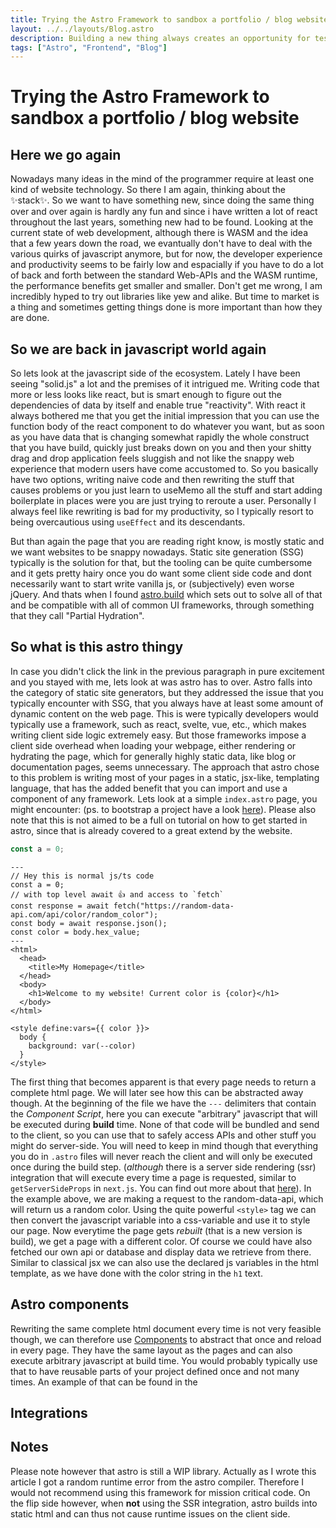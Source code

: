 ```yaml
---
title: Trying the Astro Framework to sandbox a portfolio / blog website
layout: ../../layouts/Blog.astro
description: Building a new thing always creates an opportunity for testing new technologies. Follow me as we look into Astro a new SSG framework for snappy websites with a twist.
tags: ["Astro", "Frontend", "Blog"]
---
```


# Trying the Astro Framework to sandbox a portfolio / blog website

## Here we go again

Nowadays many ideas in the mind of the programmer require at least one kind of website technology. So there I am again, thinking about the ✨stack✨. So we want to have something new, since doing the same thing over and over again is hardly any fun and since i have written a lot of react throughout the last years, something new had to be found. Looking at the current state of web development, although there is WASM and the idea that a few years down the road, we evantually don't have to deal with the various quirks of javascript anymore, but for now, the developer experience and productivity seems to be fairly low and espacially if you have to do a lot of back and forth between the standard Web-APIs and the WASM runtime, the performance benefits get smaller and smaller. Don't get me wrong, I am incredibly hyped to try out libraries like yew and alike. But time to market is a thing and sometimes getting things done is more important than how they are done.

## So we are back in javascript world again

So lets look at the javascript side of the ecosystem. Lately I have been seeing "solid.js" a lot and the premises of it intrigued me. Writing code that more or less looks like react, but is smart enough to figure out the dependencies of data by itself and enable true "reactivity". With react it always bothered me that you get the initial impression that you can use the function body of the react component to do whatever you want, but as soon as you have data that is changing somewhat rapidly the whole construct that you have build, quickly just breaks down on you and then your shitty drag and drop application feels sluggish and not like the snappy web experience that modern users have come accustomed to. So you basically have two options, writing naive code and then rewriting the stuff that causes problems or you just learn to useMemo all the stuff and start adding boilerplate in places were you are just trying to reroute a user. Personally I always feel like rewriting is bad for my productivity, so I typically resort to being overcautious using `useEffect` and its descendants.

But than again the page that you are reading right know, is mostly static and we want websites to be snappy nowadays. Static site generation (SSG) typically is the solution for that, but the tooling can be quite cumbersome and it gets pretty hairy once you do want some client side code and dont necessarily want to start write vanilla js, or (subjectively) even worse jQuery. And thats when I found [astro.build]() which sets out to solve all of that and be compatible with all of common UI frameworks, through something that they call "Partial Hydration".

## So what is this astro thingy

In case you didn't click the link in the previous paragraph in pure excitement and you stayed with me, lets look at was astro has to over. Astro falls into the category of static site generators, but they addressed the issue that you typically encounter with SSG, that you always have at least some amount of dynamic content on the web page. This is were typically developers would typically use a framework, such as react, svelte, vue, etc., which makes writing client side logic extremely easy. But those frameworks impose a client side overhead when loading your webpage, either rendering or hydrating the page, which for generally highly static data, like blog or documentation pages, seems unnecessary. The approach that astro chose to this problem is writing most of your pages in a static, jsx-like, templating language, that has the added benefit that you can import and use a component of any framework. Lets look at a simple `index.astro` page, you might encounter: (ps. to bootstrap a project have a look [here](https://docs.astro.build/en/getting-started/)). Please also note that this is not aimed to be a full on tutorial on how to get started in astro, since that is already covered to a great extend by the website.

```js
const a = 0;
```

```astro
---
// Hey this is normal js/ts code
const a = 0;
// with top level await 👍 and access to `fetch`
const response = await fetch("https://random-data-api.com/api/color/random_color");
const body = await response.json();
const color = body.hex_value;
---
<html>
  <head>
    <title>My Homepage</title>
  </head>
  <body>
    <h1>Welcome to my website! Current color is {color}</h1>
  </body>
</html>

<style define:vars={{ color }}>
  body {
    background: var(--color)
  }
</style>
```

The first thing that becomes apparent is that every page needs to return a complete html page. We will later see how this can be abstracted away though. At the beginning of the file we have the `---` delimiters that contain the _Component Script_, here you can execute "arbitrary" javascript that will be executed during **build** time. None of that code will be bundled and send to the client, so you can use that to safely access APIs and other stuff you might do server-side. You will need to keep in mind though that everything you do in `.astro` files will never reach the client and will only be executed once during the build step. (_although_ there is a server side rendering (ssr) integration that will execute every time a page is requested, similar to `getServerSideProps` in `next.js`. You can find out more about that [here](https://docs.astro.build/en/guides/server-side-rendering/)). In the example above, we are making a request to the random-data-api, which will return us a random color. Using the quite powerful `<style>` tag we can then convert the javascript variable into a css-variable and use it to style our page. Now everytime the page gets _rebuilt_ (that is a new version is build), we get a page with a different color. Of course we could have also fetched our own api or database and display data we retrieve from there. Similar to classical jsx we can also use the declared js variables in the html template, as we have done with the color string in the `h1` text.

## Astro components

Rewriting the same complete html document every time is not very feasible though, we can therefore use [Components](https://docs.astro.build/en/core-concepts/astro-components/) to abstract that once and reload in every page. They have the same layout as the pages and can also execute arbitrary javascript at build time. You would probably typically use that to have reusable parts of your project defined once and not many times. An example of that can be found in the

## Integrations

## Notes

Please note however that astro is still a WIP library. Actually as I wrote this article I got a random runtime error from the astro compiler. Therefore I would not recommend using this framework for mission critical code. On the flip side however, when **not** using the SSR integration, astro builds into static html and can thus not cause runtime issues on the client side.
